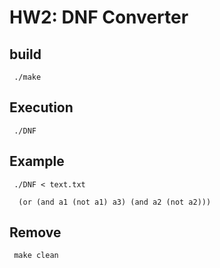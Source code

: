 # HW2: DNF Converter

## build
<code> ./make </code>

## Execution
<code> ./DNF </code>

## Example

<code> ./DNF < text.txt </code>
  
~~~./DNF
  (or (and a1 (not a1) a3) (and a2 (not a2)))
~~~ 
  
## Remove
<code> make clean </code>

